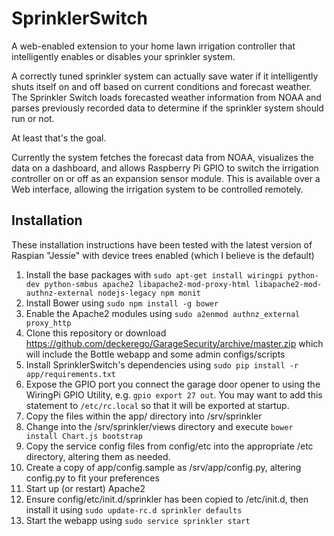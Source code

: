 # SprinklerSwitch
A web-enabled extension to your home lawn irrigation controller that intelligently enables or disables your sprinkler system.

A correctly tuned sprinkler system can actually save water if it intelligently shuts itself on and off based on current conditions and forecast weather. The Sprinkler Switch loads forecasted weather information from NOAA and parses previously recorded data to determine if the sprinkler system should run or not.

At least that's the goal.

Currently the system fetches the forecast data from NOAA, visualizes the data on a dashboard, and allows Raspberry Pi GPIO to switch the irrigation controller on or off as an expansion sensor module. This is available over a Web interface, allowing the irrigation system to be controlled remotely.


Installation
------------

These installation instructions have been tested with the latest version of Raspian "Jessie" with device trees enabled (which I believe is the default)

1. Install the base packages with `sudo apt-get install wiringpi python-dev python-smbus apache2 libapache2-mod-proxy-html libapache2-mod-authnz-external nodejs-legacy npm monit`
2. Install Bower using `sudo npm install -g bower`
3. Enable the Apache2 modules using `sudo a2enmod authnz_external proxy_http`
4. Clone this repository or download https://github.com/deckerego/GarageSecurity/archive/master.zip which will include the Bottle webapp and some admin configs/scripts
5. Install SprinklerSwitch's dependencies using `sudo pip install -r app/requirements.txt`
6. Expose the GPIO port you connect the garage door opener to using the WiringPi GPIO Utility, e.g. `gpio export 27 out`. You may want to add this statement to `/etc/rc.local` so that it will be exported at startup.
7. Copy the files within the app/ directory into /srv/sprinkler
8. Change into the /srv/sprinkler/views directory and execute `bower install Chart.js bootstrap`
9. Copy the service config files from config/etc into the appropriate /etc directory, altering them as needed.
10. Create a copy of app/config.sample as /srv/app/config.py, altering config.py to fit your preferences
11. Start up (or restart) Apache2
12. Ensure config/etc/init.d/sprinkler has been copied to /etc/init.d, then install it using `sudo update-rc.d sprinkler defaults`
13. Start the webapp using `sudo service sprinkler start`
